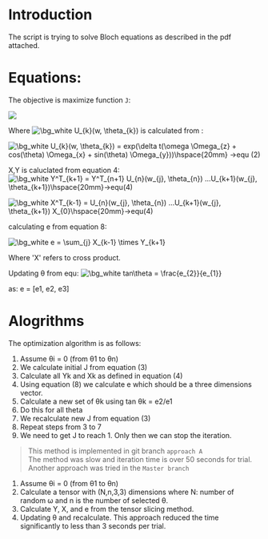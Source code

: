 # Introduction
The script is trying to solve Bloch equations as described in the pdf attached. 
# Equations:
The objective is maximize function `J`:  

<img src="https://latex.codecogs.com/png.image?\dpi{200}&space;\bg_white&space;J&space;=&space;\frac{1}{N}&space;\sum_{j}&space;Y^T_{n&plus;1}&space;U_{n}(w_{j},&space;\theta_{n})&space;...&space;U_{k}(w_{j},&space;\theta_{k})...U_{1}(w_{j},&space;\theta_{1})&space;X_{0}\hspace{20mm}->equ(3)" />  

Where <img src="https://latex.codecogs.com/png.image?\dpi{100}&space;\bg_white&space;U_{k}(w,&space;\theta_{k})&space;" title="\bg_white U_{k}(w, \theta_{k}) " /> is calculated from :  

<img src="https://latex.codecogs.com/png.image?\dpi{200}&space;\bg_white&space;U_{k}(w,&space;\theta_{k})&space;=&space;exp(\delta&space;t(\omega&space;\Omega_{z}&space;&plus;&space;cos(\theta)&space;\Omega_{x}&space;&plus;&space;sin(\theta)&space;\Omega_{y}))\hspace{20mm}&space;->equ&space;(2)" title="\bg_white U_{k}(w, \theta_{k}) = exp(\delta t(\omega \Omega_{z} + cos(\theta) \Omega_{x} + sin(\theta) \Omega_{y}))\hspace{20mm} ->equ (2)" />

X,Y is caluclated from equation 4:  
<img src="https://latex.codecogs.com/png.image?\dpi{200}&space;\bg_white&space;Y^T_{k&plus;1}&space;=&space;Y^T_{n&plus;1}&space;U_{n}(w_{j},&space;\theta_{n})&space;...U_{k&plus;1}(w_{j},&space;\theta_{k&plus;1})\hspace{20mm}->equ(4)" title="\bg_white Y^T_{k+1} = Y^T_{n+1} U_{n}(w_{j}, \theta_{n}) ...U_{k+1}(w_{j}, \theta_{k+1})\hspace{20mm}->equ(4)" />  

<img src="https://latex.codecogs.com/png.image?\dpi{200}&space;\bg_white&space;X^T_{k-1}&space;=&space;&space;U_{n}(w_{j},&space;\theta_{n})&space;...U_{k&plus;1}(w_{j},&space;\theta_{k&plus;1})&space;X_{0}\hspace{20mm}->equ(4)" title="\bg_white X^T_{k-1} = U_{n}(w_{j}, \theta_{n}) ...U_{k+1}(w_{j}, \theta_{k+1}) X_{0}\hspace{20mm}->equ(4)" />  

calculating e from equation 8:  

<img src="https://latex.codecogs.com/png.image?\dpi{200}&space;\bg_white&space;e&space;=&space;\sum_{j}&space;X_{k-1}&space;\times&space;Y_{k&plus;1}\hspace{20mm}->equ(8)" title="\bg_white e = \sum_{j} X_{k-1} \times Y_{k+1}" />  

Where 'X' refers to cross product.

Updating θ from equ:
<img src="https://latex.codecogs.com/png.image?\dpi{200}&space;\bg_white&space;tan\theta&space;=&space;\frac{e_{2}}{e_{1}}" title="\bg_white tan\theta = \frac{e_{2}}{e_{1}}" />  

as:   e = [e1, e2, e3]

# Alogrithms
The optimization algorithm is as follows:
1. Assume θi = 0 (from θ1 to θn)
2. We calculate initial J from equation (3)
3. Calculate all Yk and Xk  as defined in  equation (4) 
4. Using equation (8) we calculate e which should be a three dimensions vector.         
5. Calculate a new set of θk using tan θk = e2/e1
6. Do this for all theta
7. We recalculate new J from equation (3)
8. Repeat steps from 3 to 7
9. We need to get J to reach 1. Only then we can stop the iteration.  
>This method is implemented in git branch `approach A`  
The method was slow and iteration time is over 50 seconds for trial.  
Another approach was tried in the `Master branch`  
1. Assume θi = 0 (from θ1 to θn)
2. Calculate a tensor with (N,n,3,3) dimensions where N: number of random ω and n is the number of selected θ.
3. Calculate Y, X, and e from the tensor slicing method.
4. Updating θ and recalculate.
This approach reduced the time significantly to less than 3 seconds per trial.
